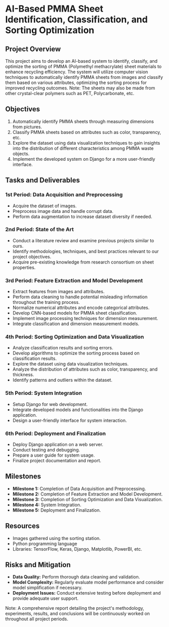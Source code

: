 # AI-Based PMMA Sheet Identification, Classification, and Sorting Optimization

## Project Overview

This project aims to develop an AI-based system to identify, classify, and optimize the sorting of PMMA (Polymethyl methacrylate) sheet materials to enhance recycling efficiency. The system will utilize computer vision techniques to automatically identify PMMA sheets from images and classify them based on various attributes, optimizing the sorting process for improved recycling outcomes. Note: The sheets may also be made from other crystal-clear polymers such as PET, Polycarbonate, etc.

## Objectives

1. Automatically identify PMMA sheets through measuring dimensions from pictures.
2. Classify PMMA sheets based on attributes such as color, transparency, etc.
3. Explore the dataset using data visualization techniques to gain insights into the distribution of different characteristics among PMMA waste objects.
4. Implement the developed system on Django for a more user-friendly interface.

## Tasks and Deliverables

### 1st Period: Data Acquisition and Preprocessing
- Acquire the dataset of images.
- Preprocess image data and handle corrupt data.
- Perform data augmentation to increase dataset diversity if needed.

### 2nd Period: State of the Art
- Conduct a literature review and examine previous projects similar to ours.
- Identify methodologies, techniques, and best practices relevant to our project objectives.
- Acquire pre-existing knowledge from research consortium on sheet properties.

### 3rd Period: Feature Extraction and Model Development
- Extract features from images and attributes.
- Perform data cleaning to handle potential misleading information throughout the training process.
- Normalize numerical attributes and encode categorical attributes.
- Develop CNN-based models for PMMA sheet classification.
- Implement image processing techniques for dimension measurement.
- Integrate classification and dimension measurement models.

### 4th Period: Sorting Optimization and Data Visualization
- Analyze classification results and sorting errors.
- Develop algorithms to optimize the sorting process based on classification results.
- Explore the dataset using data visualization techniques.
- Analyze the distribution of attributes such as color, transparency, and thickness.
- Identify patterns and outliers within the dataset.

### 5th Period: System Integration
- Setup Django for web development.
- Integrate developed models and functionalities into the Django application.
- Design a user-friendly interface for system interaction.

### 6th Period: Deployment and Finalization
- Deploy Django application on a web server.
- Conduct testing and debugging.
- Prepare a user guide for system usage.
- Finalize project documentation and report.

## Milestones

- **Milestone 1:** Completion of Data Acquisition and Preprocessing.
- **Milestone 2:** Completion of Feature Extraction and Model Development.
- **Milestone 3:** Completion of Sorting Optimization and Data Visualization.
- **Milestone 4:** System Integration.
- **Milestone 5:** Deployment and Finalization.

## Resources

- Images gathered using the sorting station.
- Python programming language
- Libraries: TensorFlow, Keras, Django, Matplotlib, PowerBI, etc.

## Risks and Mitigation

- **Data Quality:** Perform thorough data cleaning and validation.
- **Model Complexity:** Regularly evaluate model performance and consider model simplification if necessary.
- **Deployment Issues:** Conduct extensive testing before deployment and provide adequate user support.

Note: A comprehensive report detailing the project's methodology, experiments, results, and conclusions will be continuously worked on throughout all project periods.
